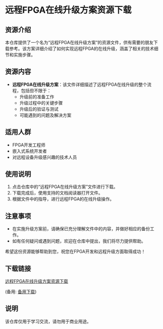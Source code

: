 # 远程FPGA在线升级方案资源下载

## 资源介绍

本仓库提供了一个名为“远程FPGA在线升级方案”的资源文件，供有需要的朋友下载参考。该方案详细介绍了如何实现远程FPGA的在线升级，涵盖了相关的技术细节和实施步骤。

## 资源内容

- **远程FPGA在线升级方案**：该文件详细描述了远程FPGA在线升级的整个流程，包括但不限于：
  - 升级前的准备工作
  - 升级过程中的关键步骤
  - 升级后的验证与测试
  - 可能遇到的问题及解决方案

## 适用人群

- FPGA开发工程师
- 嵌入式系统开发者
- 对远程设备升级感兴趣的技术人员

## 使用说明

1. 点击仓库中的“远程FPGA在线升级方案”文件进行下载。
2. 下载完成后，使用支持的文档阅读器打开文件。
3. 根据文件中的指导，进行远程FPGA的在线升级操作。

## 注意事项

- 在实施升级方案前，请确保已充分理解文件中的内容，并做好相应的备份工作。
- 如有任何疑问或遇到问题，欢迎在仓库中提出，我们将尽力提供帮助。

希望这份资源能够帮助到您，祝您在FPGA开发和远程升级方面取得成功！

## 下载链接
[远程FPGA在线升级方案资源下载]() 

(备用: [备用下载](https://pan.baidu.com/s/1wwSy2RLxObTxG0SSmS15VQ?pwd=1234))

## 说明

该仓库仅用于学习交流，请勿用于商业用途。
